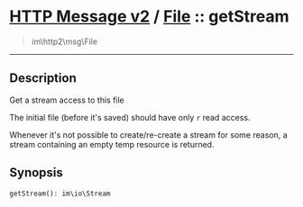 # [HTTP Message v2](http2.md) / [File](http2-File.md) :: getStream
 > im\http2\msg\File
____

## Description
Get a stream access to this file

The initial file (before it's saved) should have only
`r` read access.

Whenever it's not possible to create/re-create a stream
for some reason, a stream containing an empty temp resource
is returned.

## Synopsis
```php
getStream(): im\io\Stream
```
